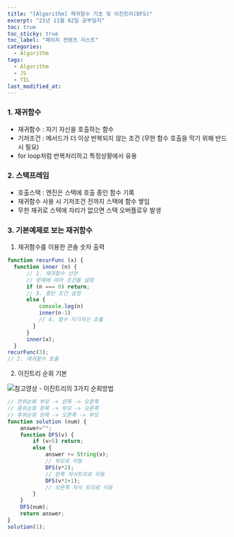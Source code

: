 ```yaml
---
title: "[Algorithm] 재귀함수 기초 및 이진트리(DFS)"
excerpt: "21년 11월 02일 공부일지"
toc: true
toc_sticky: true
toc_label: "페이지 컨텐츠 리스트"
categories:
  - Algorithm
tags:
  - Algorithm
  - JS
  - TIL
last_modified_at:
---
```


### **1. 재귀함수**
- 재귀함수 : 자기 자신을 호출하는 함수
- 기저조건 : 메서드가 더 이상 반복되지 않는 조건
  (무한 함수 호출을 막기 위해 반드시 필요)
- for loop처럼 반복처리하고 특정상황에서 유용  

### **2. 스택프레임**
- 호출스택 : 엔진은 스택에 호출 중인 함수 기록
- 재귀함수 사용 시 기저조건 전까지 스택에 함수 쌓임
- 무한 재귀로 스택에 자리가 없으면 스택 오버플로우 발생

### **3. 기본예제로 보는 재귀함수**

1. 재귀함수를 이용한 콘솔 숫자 출력

```javascript
function recurFunc (x) {
  function inner (n) {
      // 1. 재귀함수 선언
      // 문제에 따라 조건들 설정
      if (n === 0) return;
      // 3. 중단 조건 설정
      else {
          console.log(n)
          inner(n-1)
          // 4. 함수 자기자신 호출 
        }
      }
      inner(x);
  }
recurFunc(3);
// 2. 재귀함수 호출
```

2. 이진트리 순회 기본

![참고영상 - 이진트리의 3가지 순회방법](https://www.youtube.com/watch?v=QN1rZYX6QaA)

```javascript
// 전위순회 부모 -> 왼쪽 -> 오른쪽
// 중위순회 왼쪽 -> 부모 -> 오른쪽
// 후위순회 왼쪽 -> 오른쪽 -> 부모
function solution (num) {
    answer="";
    function DFS(v) {
        if (v>5) return;
        else {
            answer += String(v);
            // 부모로 이동
            DFS(v*2);
            // 왼쪽 자식트리로 이동
            DFS(v*2+1);
            // 오른쪽 자식 트리로 이동
        }
    }
    DFS(num);
    return answer;
}
solution(1);
```
